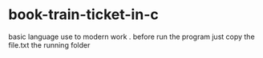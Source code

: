 # book-train-ticket-in-c
basic language use to modern work .
before run the program just copy the
file.txt the running folder
